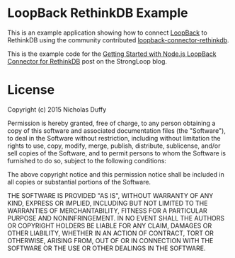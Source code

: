 # LoopBack RethinkDB Example
This is an example application showing how to connect [LoopBack](http://loopback.io)
to RethinkDB using the community contributed [loopback-connector-rethinkdb](https://github.com/fuwaneko/loopback-connector-rethinkdb).

This is the example code for the [Getting Started with Node.js LoopBack Connector for RethinkDB](https://strongloop.com/strongblog/rethinkdb-connector-loopback-node-js-framework/) post on the StrongLoop blog.

# License
Copyright (c) 2015 Nicholas Duffy

Permission is hereby granted, free of charge, to any person obtaining a copy of this software and associated documentation files (the "Software"), to deal in the Software without restriction, including without limitation the rights to use, copy, modify, merge, publish, distribute, sublicense, and/or sell copies of the Software, and to permit persons to whom the Software is furnished to do so, subject to the following conditions:

The above copyright notice and this permission notice shall be included in all copies or substantial portions of the Software.

THE SOFTWARE IS PROVIDED "AS IS", WITHOUT WARRANTY OF ANY KIND, EXPRESS OR IMPLIED, INCLUDING BUT NOT LIMITED TO THE WARRANTIES OF MERCHANTABILITY, FITNESS FOR A PARTICULAR PURPOSE AND NONINFRINGEMENT. IN NO EVENT SHALL THE AUTHORS OR COPYRIGHT HOLDERS BE LIABLE FOR ANY CLAIM, DAMAGES OR OTHER LIABILITY, WHETHER IN AN ACTION OF CONTRACT, TORT OR OTHERWISE, ARISING FROM, OUT OF OR IN CONNECTION WITH THE SOFTWARE OR THE USE OR OTHER DEALINGS IN THE SOFTWARE.
